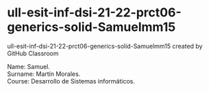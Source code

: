 # ull-esit-inf-dsi-21-22-prct06-generics-solid-Samuelmm15
ull-esit-inf-dsi-21-22-prct06-generics-solid-Samuelmm15 created by GitHub Classroom

Name: Samuel. \
Surname: Martín Morales. \
Course: Desarrollo de Sistemas informáticos.

